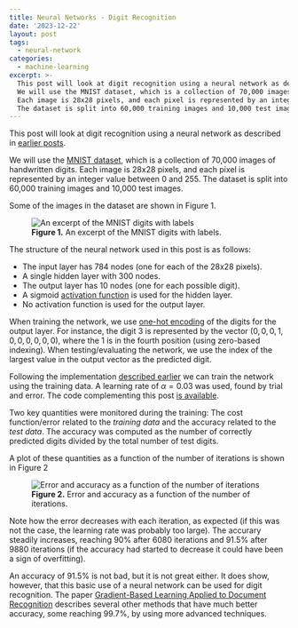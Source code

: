 ```yaml
---
title: Neural Networks - Digit Recognition
date: '2023-12-22'
layout: post
tags:
  - neural-network
categories:
  - machine-learning
excerpt: >-
  This post will look at digit recognition using a neural network as described in earlier posts.
  We will use the MNIST dataset, which is a collection of 70,000 imagesof handwritten digits.
  Each image is 28x28 pixels, and each pixel is represented by an integer value between 0 and 255.
  The dataset is split into 60,000 training images and 10,000 test images.
---
```

This post will look at digit recognition using a neural network as described in
[earlier posts](/blog/2023/01/neural-networks-02-the-model/).

We will use the [MNIST dataset](http://yann.lecun.com/exdb/mnist/),
which is a collection of 70,000 images of handwritten digits.
Each image is 28x28 pixels, and each pixel is represented by an integer value between 0 and 255.
The dataset is split into 60,000 training images and 10,000 test images.

Some of the images in the dataset are shown in Figure 1.

<figure>
  <img src="/media/nn/mnist-digits.svg" class="img-responsive w40" alt="An excerpt of the MNIST digits with labels">
  <figcaption><strong>Figure 1.</strong> An excerpt of the MNIST digits with labels.</figcaption>
</figure>

The structure of the neural network used in this post is as follows:

- The input layer has 784 nodes (one for each of the 28x28 pixels).
- A single hidden layer with 300 nodes.
- The output layer has 10 nodes (one for each possible digit).
- A sigmoid [activation function](/blog/2023/01/neural-networks-08-activation-functions/) is used for the hidden layer.
- No activation function is used for the output layer.

When training the network, we use [one-hot encoding](https://en.wikipedia.org/wiki/One-hot)
of the digits for the output layer.
For instance, the digit 3 is represented by the vector $(0,0,0,1,0,0,0,0,0,0)$,
where the 1 is in the fourth position (using zero-based indexing).
When testing/evaluating the network, we use the index of the largest value in the output vector
as the predicted digit.

Following the implementation [described earlier](/blog/2023/01/neural-networks-09-implementation/)
we can train the network using the training data.
A learning rate of $\alpha = 0.03$ was used, found by trial and error.
The code complementing this post [is available](https://github.com/janmarthedal/machine-learning-from-the-ground-up/tree/blog/digit-recognition).

Two key quantities were monitored during the training:
The cost function/error related to the *training data* and the accuracy related to the *test data*.
The accuracy was computed as the number of correctly predicted digits divided by the
total number of test digits.

A plot of these quantities as a function of the number of iterations is shown in Figure 2

<figure>
  <img src="/media/nn/mnist-iterations.svg" class="img-responsive w40" alt="Error and accuracy as a function of the number of iterations">
  <figcaption><strong>Figure 2.</strong> Error and accuracy as a function of the number of iterations.</figcaption>
</figure>

Note how the error decreases with each iteration, as expected
(if this was not the case, the learning rate was probably too large).
The accurary steadily increases, reaching 90% after 6080 iterations
and 91.5% after 9880 iterations
(if the accuracy had started to decrease it could have been a sign of overfitting).

An accuracy of 91.5% is not bad, but it is not great either.
It does show, however, that this basic use of a neural network can be used for digit recognition.
The paper [Gradient-Based Learning Applied to Document Recognition](/refs/lecun-98) describes several
other methods that have much better accuracy, some reaching 99.7%, by using more advanced techniques.
